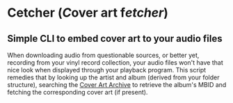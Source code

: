 # Cetcher (*C*over art f*etcher*)

## Simple CLI to embed cover art to your audio files

When downloading audio from questionable sources, or better yet, recording from your vinyl record collection, your audio files won't have that nice look when displayed through your playback program. This script remedies that by looking up the artist and album (derived from your folder structure), searching the [Cover Art Archive](coverartarchive.org) to retrieve the album's MBID and fetching the corresponding cover art (if present).
